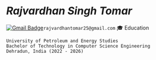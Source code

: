 # _Rajvardhan Singh Tomar_
[![Gmail Badge](https://img.shields.io/badge/Gmail-d14836?style=flat-square&logo=Gmail&logoColor=white&link=mailto:rajvardhantomar25@gmail.com)](mailto:rajvardhantomar25@gmail.com@gmail.com)```rajvardhantomar25@gmail.com```
🎓 Education
```
University of Petroleum and Energy Studies
Bachelor of Technology in Computer Science Engineering
Dehradun, India (2022 - 2026)
```
